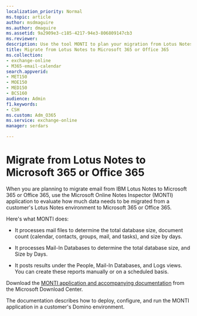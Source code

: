 ```yaml
---
localization_priority: Normal
ms.topic: article
author: msdmaguire
ms.author: dmaguire
ms.assetid: 9a2909e3-c185-4217-94e3-806809147cb3
ms.reviewer: 
description: Use the tool MONTI to plan your migration from Lotus Notes to Microsoft 365 or Office 365.
title: Migrate from Lotus Notes to Microsoft 365 or Office 365
ms.collection: 
- exchange-online
- M365-email-calendar
search.appverid:
- MET150
- MOE150
- MED150
- BCS160
audience: Admin
f1.keywords:
- CSH
ms.custom: Adm_O365
ms.service: exchange-online
manager: serdars

---
```


# Migrate from Lotus Notes to Microsoft 365 or Office 365

When you are planning to migrate email from IBM Lotus Notes to Microsoft 365 or Office 365, use the Microsoft Online Notes Inspector (MONTI) application to evaluate how much data needs to be migrated from a customer's Lotus Notes environment to Microsoft 365 or Office 365.

Here's what MONTI does:

- It processes mail files to determine the total database size, document count (calendar, contacts, groups, mail, and tasks), and size by days.

- It processes Mail-In Databases to determine the total database size, and Size by Days.

- It posts results under the People, Mail-In Databases, and Logs views. You can create these reports manually or on a scheduled basis.

Download the [MONTI application and accompanying documentation](https://www.microsoft.com/download/details.aspx?id=29567) from the Microsoft Download Center.

The documentation describes how to deploy, configure, and run the MONTI application in a customer's Domino environment.
